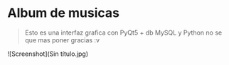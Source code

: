 # Album de musicas
> Esto es una interfaz grafica con PyQt5 + db MySQL y Python
> no se que mas poner gracias :v

![Screenshot](Sin título.jpg)
